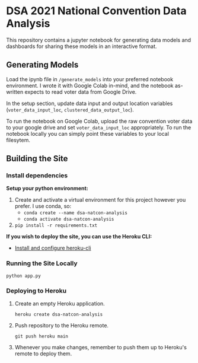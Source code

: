 # DSA 2021 National Convention Data Analysis

This repository contains a jupyter notebook for generating data models and dashboards for sharing these models in an interactive format.

## Generating Models

Load the ipynb file in `/generate_models` into your preferred notebook environment. I wrote it with Google Colab in-mind, and the notebook as-written expects to read voter data from Google Drive.

In the setup section, update data input and output location variables (`voter_data_input_loc`, `clustered_data_output_loc`).

To run the notebook on Google Colab, upload the raw convention voter data to your google drive and set `voter_data_input_loc` appropriately.
To run the notebook locally you can simply point these variables to your local filesytem.

## Building the Site

### Install dependencies

**Setup your python environment:**

1. Create and activate a virtual environment for this project however you prefer. I use conda, so:
   - `conda create --name dsa-natcon-analysis`
   - `conda activate dsa-natcon-analysis`
2. `pip install -r requirements.txt`

**If you wish to deploy the site, you can use the Heroku CLI:**

- [Install and configure heroku-cli](https://devcenter.heroku.com/articles/heroku-cli)

### Running the Site Locally

`python app.py`

### Deploying to Heroku

1. Create an empty Heroku application.

   `heroku create dsa-natcon-analysis`

2. Push repository to the Heroku remote.

   `git push heroku main`

3. Whenever you make changes, remember to push them up to Heroku's remote to deploy them.
